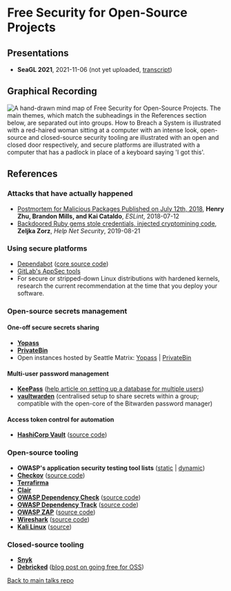 # Free Security for Open-Source Projects

## Presentations

- **SeaGL 2021**, 2021-11-06 (not yet uploaded, [transcript](transcript.md))

## Graphical Recording

![A hand-drawn mind map of Free Security for Open-Source Projects.  The main themes, which match the subheadings in the References section below, are separated out into groups.  How to Breach a System is illustrated with a red-haired woman sitting at a computer with an intense look, open-source and closed-source security tooling are illustrated with an open and closed door respectively, and secure platforms are illustrated with a computer that has a padlock in place of a keyboard saying 'I got this'.](free-security-graphic.jpg "Graphical representation of Free Security for Open-Source Projects")

## References

### Attacks that have actually happened

* [Postmortem for Malicious Packages Published on July 12th, 2018](https://eslint.org/blog/2018/07/postmortem-for-malicious-package-publishes), **Henry Zhu, Brandon Mills, and Kai Cataldo**, *ESLint*, 2018-07-12
* [Backdoored Ruby gems stole credentials, injected cryptomining code](https://www.helpnetsecurity.com/2019/08/21/backdoored-ruby-gems/), **Zeljka Zorz**, *Help Net Security*, 2019-08-21

### Using secure platforms

* [Dependabot](https://docs.github.com/en/code-security/supply-chain-security/keeping-your-dependencies-updated-automatically/keeping-your-actions-up-to-date-with-dependabot) ([core source code](https://github.com/dependabot/dependabot-core))
* [GitLab's AppSec tools](https://docs.gitlab.com/ee/user/application_security/)
* For secure or stripped-down Linux distributions with hardened kernels, research the current recommendation at the time that you deploy your software.

### Open-source secrets management

#### One-off secure secrets sharing

* [**Yopass**](https://yopass.se/)
* [**PrivateBin**](https://privatebin.info/)
* Open instances hosted by Seattle Matrix: [Yopass](https://yopass.seattlematrix.org/#/) | [PrivateBin](https://privatebin.seattlematrix.org/)

#### Multi-user password management

* [**KeePass**](https://keepass.info/) ([help article on setting up a database for multiple users](https://keepass.info/help/base/multiuser.html))
* [**vaultwarden**](https://github.com/dani-garcia/vaultwarden) (centralised setup to share secrets within a group; compatible with the open-core of the Bitwarden password manager)

#### Access token control for automation

* [**HashiCorp Vault**](https://www.hashicorp.com/products/vault) ([source code](https://github.com/hashicorp/vault))

### Open-source tooling

* **OWASP's application security testing tool lists** ([static](https://owasp.org/www-community/Source_Code_Analysis_Tools#) | [dynamic](https://owasp.org/www-community/Vulnerability_Scanning_Tools#))
* [**Checkov**](https://www.checkov.io/) ([source code](https://www.github.com/bridgecrewio/checkov))
* [**Terrafirma**](https://github.com/wayfair/terrafirma)
* [**Clair**](https://github.com/arminc/clair-scanner)
* [**OWASP Dependency Check**](https://owasp.org/www-project-dependency-check/) ([source code](https://github.com/jeremylong/DependencyCheck))
* [**OWASP Dependency Track**](https://owasp.org/www-project-dependency-track/) ([source code](https://github.com/DependencyTrack/dependency-track))
* [**OWASP ZAP**](https://www.zaproxy.org/) ([source code](https://github.com/zaproxy/zaproxy))
* [**Wireshark**](https://www.wireshark.org/) ([source code](https://gitlab.com/wireshark/wireshark))
* [**Kali Linux**](https://www.kali.org/) ([source](https://www.kali.org/docs/general-use/kali-linux-sources-list-repositories/))

### Closed-source tooling

* [**Snyk**](https://snyk.io/plans/)
* [**Debricked**](https://debricked.com/) ([blog post on going free for OSS](https://debricked.com/blog/debricked-made-free-for-open-source-maintainers/))

[Back to main talks repo](https://github.com/lisushka/talks)
